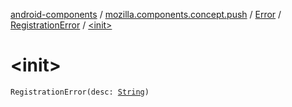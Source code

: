 [android-components](../../../index.md) / [mozilla.components.concept.push](../../index.md) / [Error](../index.md) / [RegistrationError](index.md) / [&lt;init&gt;](./-init-.md)

# &lt;init&gt;

`RegistrationError(desc: `[`String`](https://kotlinlang.org/api/latest/jvm/stdlib/kotlin/-string/index.html)`)`